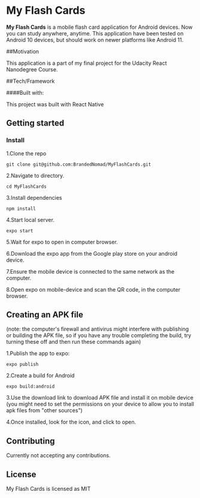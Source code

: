# My Flash Cards
**My Flash Cards** is a mobile flash card application for Android devices. Now you can study anywhere, anytime. This application have been tested on Android 10 devices, but should work on newer platforms like Android 11.

##Motivation

This application is a part of my final project for the Udacity React Nanodegree Course.

##Tech/Framework

####Built with:

This project was built with React Native

## Getting started

### Install

1.Clone the repo

`git clone git@github.com:BrandedNomad/MyFlashCards.git`

2.Navigate to directory.

`cd MyFlashCards`

3.Install dependencies

`npm install`

4.Start local server.

`expo start`

5.Wait for expo to open in computer browser.

6.Download the expo app from the Google play store on your android device.

7.Ensure the mobile device is connected to the same network as the computer.

8.Open expo on mobile-device and scan the QR code, in the computer browser.

## Creating an APK file

(note: the computer's firewall and antivirus might interfere with publishing or building the APK file, so if you have any trouble completing the build, try turning these off and then run these commands again)

1.Publish the app to expo:

`expo publish`

2.Create a build for Android 

`expo build:android`

3.Use the download link to download APK file and install it on mobile device (you might need to set the permissions on your device to allow you to install apk files from "other sources")

4.Once installed, look for the icon, and click to open.


## Contributing

Currently not accepting any contributions.

## License

My Flash Cards is licensed as MIT
